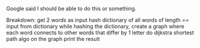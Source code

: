 Google said I should be able to do this or something.

Breakdown:
get 2 words as input
hash dictionary of all words of length == input from dictionary
while hashing the dictionary, create a graph where each word connects to other words that differ by 1 letter
do dijkstra shortest path algo on the graph
print the result
